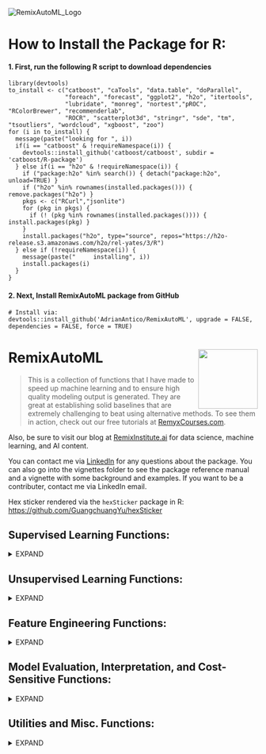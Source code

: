 ![RemixAutoML_Logo](https://user-images.githubusercontent.com/42076988/55656390-94dc4b00-57ab-11e9-9e3f-06b049b796d5.png)

# How to Install the Package for R:

#### 1. First, run the following R script to download dependencies
```
library(devtools)
to_install <- c("catboost", "caTools", "data.table", "doParallel", 
                "foreach", "forecast", "ggplot2", "h2o", "itertools", 
                "lubridate", "monreg", "nortest","pROC", "RColorBrewer", "recommenderlab", 
                "ROCR", "scatterplot3d", "stringr", "sde", "tm", "tsoutliers", "wordcloud", "xgboost", "zoo")
for (i in to_install) {
  message(paste("looking for ", i))
  if(i == "catboost" & !requireNamespace(i)) {
    devtools::install_github('catboost/catboost', subdir = 'catboost/R-package')
  } else if(i == "h2o" & !requireNamespace(i)) {
    if ("package:h2o" %in% search()) { detach("package:h2o", unload=TRUE) }
    if ("h2o" %in% rownames(installed.packages())) { remove.packages("h2o") }
    pkgs <- c("RCurl","jsonlite")
    for (pkg in pkgs) {
      if (! (pkg %in% rownames(installed.packages()))) { install.packages(pkg) }
    }
    install.packages("h2o", type="source", repos="https://h2o-release.s3.amazonaws.com/h2o/rel-yates/3/R")
  } else if (!requireNamespace(i)) {
    message(paste("     installing", i))
    install.packages(i)
  }
}
```

#### 2. Next, Install RemixAutoML package from GitHub
```
# Install via:
devtools::install_github('AdrianAntico/RemixAutoML', upgrade = FALSE, dependencies = FALSE, force = TRUE)
```

# RemixAutoML <img src="https://github.com/AdrianAntico/RemixAutoML/blob/master/RemixAutoML-hexSticker.png" align="right" width="120" />
> This is a collection of functions that I have made to speed up machine learning and to ensure high quality modeling output is generated. They are great at establishing solid baselines that are extremely challenging to beat using alternative methods. To see them in action, check out our free tutorials at <a href="http://www.remyxcourses.com/course?courseid=intro-to-remixautoml-in-r" target="_blank">RemyxCourses.com</a>.

Also, be sure to visit our blog at <a href="http://www.remixinstitute.com" target="_blank">RemixInstitute.ai</a> for data science, machine learning, and AI content.

You can contact me via <a href="https://www.linkedin.com/in/adrian-antico/" target="_blank">LinkedIn</a> for any questions about the package. You can also go into the vignettes folder to see the package reference manual and a vignette with some background and examples. If you want to be a contributer, contact me via LinkedIn email.

Hex sticker rendered via the <code>hexSticker</code> package in R: https://github.com/GuangchuangYu/hexSticker

## Supervised Learning Functions: 
<details><summary>EXPAND</summary>
<p>

#### Regression:
____________________________________________________________________________________________________________________________________________
<details><summary>expand</summary>
<p>
 
##### **AutoCatBoostRegression()** GPU + CPU
AutoCatBoostRegression is an automated modeling function that runs a variety of steps. First, the function will run a random grid tune over N number of models and find which model is the best (a default model is always included in that set). Once the model is identified and built, several other outputs are generated: validation data with predictions, evaluation plot, evaluation boxplot, evaluation metrics, variable importance, partial dependence calibration plots, partial dependence calibration box plots, and column names used in model fitting. You can download the catboost package using devtools, via: devtools::install_github('catboost/catboost', subdir = 'catboost/R-package')
##### **AutoXGBoostRegression()** GPU + CPU
AutoXGBoostRegression is an automated XGBoost modeling framework with grid-tuning and model evaluation that runs a variety of steps. First, the function will run a random grid tune over N number of models and find which model is the best (a default model is always included in that set). Once the model is identified and built, several other outputs are generated: validation data with predictions, evaluation plot, evaluation boxplot, evaluation metrics, variable importance, partial dependence calibration plots, partial dependence calibration box plots, and column names used in model fitting.

##### **AutoH2oGBMRegression()**
AutoH2oGBMRegression is an automated H2O modeling framework with grid-tuning and model evaluation that runs a variety of steps. First, the function will run a random grid tune over N number of models and find which model is the best (a default model is always included in that set). Once the model is identified and built, several other outputs are generated: validation data with predictions, evaluation plot, evaluation boxplot, evaluation metrics, variable importance, partial dependence calibration plots, partial dependence calibration box plots, and column names used in model fitting.

##### **AutoH2oDRFRegression()**
AutoH2oDRFRegression is an automated H2O modeling framework with grid-tuning and model evaluation that runs a variety of steps. First, the function will run a random grid tune over N number of models and find which model is the best (a default model is always included in that set). Once the model is identified and built, several other outputs are generated: validation data with predictions, evaluation plot, evaluation boxplot, evaluation metrics, variable importance, partial dependence calibration plots, partial dependence calibration box plots, and column names used in model fitting.
</p>
</details>

#### Binary Classification:
____________________________________________________________________________________________________________________________________________
<details><summary>expand</summary>
<p>

##### **AutoCatBoostClassifier()** GPU + CPU
AutoCatBoostClassifier is an automated modeling function that runs a variety of steps. First, a stratified sampling (by the target variable) is done to create train and validation sets. Then, the function will run a random grid tune over N number of models and find which model is the best (a default model is always included in that set). Once the model is identified and built, several other outputs are generated: validation data with predictions, ROC plot, evaluation plot, evaluation metrics, variable importance, partial dependence calibration plots, partial dependence calibration box plots, and column names used in model fitting. You can download the catboost package using devtools, via: devtools::install_github('catboost/catboost', subdir = 'catboost/R-package')

##### **AutoXGBoostClassifier()** GPU + CPU
AutoXGBoostClassifier is an automated XGBoost modeling framework with grid-tuning and model evaluation that runs a variety of steps. First, a stratified sampling (by the target variable) is done to create train and validation sets. Then, the function will run a random grid tune over N number of models and find which model is the best (a default model is always included in that set). Once the model is identified and built, several other outputs are generated: validation data with predictions, evaluation plot, evaluation boxplot, evaluation metrics, variable importance, partial dependence calibration plots, partial dependence calibration box plots, and column names used in model fitting.

##### **AutoH2oGBMClassifier()**
AutoH2oGBMClassifier is an automated H2O modeling framework with grid-tuning and model evaluation that runs a variety of steps. First, a stratified sampling (by the target variable) is done to create train and validation sets. Then, the function will run a random grid tune over N number of models and find which model is the best (a default model is always included in that set). Once the model is identified and built, several other outputs are generated: validation data with predictions, evaluation plot, evaluation metrics, variable importance, partial dependence calibration plots, and column names used in model fitting.

##### **AutoH2oDRFClassifier()**
AutoH2oDRFClassifier is an automated H2O modeling framework with grid-tuning and model evaluation that runs a variety of steps. First, a stratified sampling (by the target variable) is done to create train and validation sets. Then, the function will run a random grid tune over N number of models and find which model is the best (a default model is always included in that set). Once the model is identified and built, several other outputs are generated: validation data with predictions, evaluation plot, evaluation metrics, variable importance, partial dependence calibration plots, and column names used in model fitting.
</p>
</details>

#### Multinomial Classification:
____________________________________________________________________________________________________________________________________________
<details><summary>expand</summary>
<p>
  
##### **AutoCatBoostMultiClass()** GPU + CPU
AutoCatBoostMultiClass is an automated modeling function that runs a variety of steps. First, a stratified sampling (by the target variable) is done to create train and validation sets. Then, the function will run a random grid tune over N number of models and find which model is the best (a default model is always included in that set). Once the model is identified and built, several other outputs are generated: validation data with predictions, evaluation metrics, variable importance, and column names used in model fitting. You can download the catboost package using devtools, via: devtools::install_github('catboost/catboost', subdir = 'catboost/R-package').

##### **AutoXGBoostMultiClass()** GPU + CPU
AutoXGBoostMultiClass is an automated XGBoost modeling framework with grid-tuning and model evaluation that runs a variety of steps. First, a stratified sampling (by the target variable) is done to create train and validation sets. Then, the function will run a random grid tune over N number of models and find which model is the best (a default model is always included in that set). Once the model is identified and built, several other outputs are generated: validation data with predictions, evaluation metrics, variable importance, and column names used in model fitting.

##### **AutoH2oGBMMultiClass()**
AutoH2oGBMMultiClass is an automated H2O modeling framework with grid-tuning and model evaluation that runs a variety of steps. First, a stratified sampling (by the target variable) is done to create train and validation sets. Then, the function will run a random grid tune over N number of models and find which model is the best (a default model is always included in that set). Once the model is identified and built, several other outputs are generated: validation data with predictions, evaluation metrics, confusion matrix, and variable importance.

##### **AutoH2oDRFMultiClass()**
AutoH2oDRFMultiClass is an automated H2O modeling framework with grid-tuning and model evaluation that runs a variety of steps. First, a stratified sampling (by the target variable) is done to create train and validation sets. Then, the function will run a random grid tune over N number of models and find which model is the best (a default model is always included in that set). Once the model is identified and built, several other outputs are generated: validation data with predictions, evaluation metrics, confusion matrix, and variable importance.
</p>
</details>

#### Generalized Hurdle Models:
____________________________________________________________________________________________________________________________________________
<details><summary>expand</summary>
<p>
  
##### **AutoCatBoostHurdleModel()**
This is a modeling framework for building the necessary models for making predictions for hurdle modeling use-cases. It's generalized so that you can define any number of buckets (zero and greater than zero being the typical hurdle model case). First step is to build either a binary classification model (in the case of a single bucket value, such as zero) or a multiclass model (for the case of multiple bucket values, such as zero and 10). The next step is to subset the data for the cases of: less than the first bucket, in between the first and second, second and third, ..., second to last and last, along with greater than last. For each data subset, a regression model is built for predicting values in the bucket ranges. The final compilation is to multiply the probabilities of being in each bucket times the values supplied by the regression values for each buckets.
</p>
</details>

#### Scoring the Auto__() supervised learning models:
____________________________________________________________________________________________________________________________________________
<details><summary>expand</summary>
<p>
  
##### **AutoCatBoostScoring()**
AutoCatBoostScoring is an automated scoring function that compliments the AutoCatBoost model training functions. This function requires you to supply features for scoring. It will run ModelDataPrep() to prepare your features for catboost data conversion and scoring.

##### **AutoXGBoostScoring()**
AutoXGBoostScoring is an automated scoring function that compliments the AutoCatBoost model training functions. This function requires you to supply features for scoring. It will run ModelDataPrep() and the DummifyDT() function to prepare your features for xgboost data conversion and scoring.

##### **AutoH2oScoring()**
AutoH2OMLScoring is an automated scoring function that compliments the AutoH2oGBM__() and AutoH2oDRF__() models training functions. This function requires you to supply features for scoring. It will run ModelDataPrep()to prepare your features for H2O data conversion and scoring.
</p>
</details>

#### General Purpose H2O Automated Modeling:
____________________________________________________________________________________________________________________________________________
<details><summary>expand</summary>
<p>
  
##### **AutoH2OModeler()**
Automated machine learning. Automatically build any number of models along with generating partial dependence calibration plots, model evaluation calibration plots, grid tuning, and file storage for easy production implementation. Handles regression, quantile regression, time until event, and classification models (binary and multinomial) using numeric and factor variables without the need for monotonic transformations nor one-hot-encoding.
* Models include:
  * RandomForest (DRF)
  * GBM
  * Deeplearning
  * XGBoost (for Linux)
  * LightGBM (for Linux)
  * AutoML - medium debth grid tuning for Deeplearning, XGBoost (if available), DRF, GBM, GLM, and StackedEnsembles
</p>
</details>

#### Model Scoring:
____________________________________________________________________________________________________________________________________________
<details><summary>expand</summary>
<p>
  
##### **AutoH2OScoring()**
Scoring models that were built with the AutoH2OModeler, AutoKMeans, and AutoWord2VecModeler functions. Scores models either via mojo or the standard method by loading models into the H2O environment and scoring them. You can choose which output you wish to keep as well. 
</p>
</details>

#### Time Series Modeling:
____________________________________________________________________________________________________________________________________________
<details><summary>expand</summary>
<p>
  
##### **AutoTS()** <img src="https://github.com/AdrianAntico/RemixAutoML/blob/master/AutoTS.png" align="right" width="300" />
Automated time series modeling function. The function automatically finds the most accurate time series model from the list of models below (using optimized Box-Cox transformations) along with their variants. The variants mean that four models for each type will be tested. The variations include: 
  * user-specified time frequency + no historicaly series smoothing
  * model-based time frequency + no historical smoothing
  * user-specified time frequency + historical series smoothing
  * model-based time frequency + historical smoothing 
The best model is chosen by looking at the lowest out-of-sample error, and the output from <code>AutoTS()</code> includes forecasts, model evaluation metrics, and metadata on the competing models.

* Automated Time Series Models include:
  * DSHW: Double Seasonal Holt-Winters
  * ARFIMA: Auto Regressive Fractional Integrated Moving Average
  * ARIMA: Stepwise Auto Regressive Integrated Moving Average with specified max lags, seasonal lags, moving averages, and seasonal moving averages
  * ETS: Additive and Multiplicative Exponential Smoothing and Holt-Winters
  * NNetar: Auto Regressive Neural Network models automatically compares models with 1 lag or 1 seasonal lag compared to models with up to N lags and N seasonal lags
  * TBATS: Exponential smoothing state space model with Box-Cox transformation, ARMA errors, Trend and Seasonal components
  * TSLM: Time Series Linear Model - builds a linear model with trend and season components extracted from the data
 
##### **AutoCatBoostCARMA()**
AutoCatBoostCARMA Is an Automated Machine Learning Time Series Forecasting Function. Create hundreds of thousands of time series forecasts using this function. Internally, it utilizes the catboost algorithm and replicates the ARMA process of forecasting. What this means is that a one-step ahead forecast is made, then the model features are re-computed and the next one-step ahead forecast is made, etc. This process is done for every time period you wish to have forecasted. On top of that, you can include calendar variables, a time trend variable, and automatically have an optimal transformation made on your target variable, with competing transformations being: YeoJohnson, BoxCox, arcsinh, along with arcsin and logit for proportion data. Grid tuning is available along with several other arguments to customize your builds. You can also utilize GPU if you have one. Running with GPU, for example, allows me to forecast the entire Walmart store and department forecasts (2660 store & department combinations) in less than 15 minutes with a 30k-tree model (compared to 33 hours of run time to loop through all stores and departments using AutoTS). Note, the test was based on using a 1080ti.
</p>
</details>

#### Nonlinear Regression Modeling:
____________________________________________________________________________________________________________________________________________
<details><summary>expand</summary>
<p>
  
##### **AutoNLS()**
Automated nonlinear regression modeling. Automatically finds the best model fit from the suite of models below and merges predictions to source data file. Great for forecasting growth over time or estimating single variable nonlinear functions.
* Models included:
  * Asymptotic
  * Asymptotic through origin
  * Asymptotic with offset
  * Bi-exponential
  * Four parameter logistic
  * Three parameter logistic
  * Gompertz
  * Michal Menton
  * Weibull
  * Polynomial regression or monotonic regression
</p>
</details>

#### Marketing-Based Models:
____________________________________________________________________________________________________________________________________________
<details><summary>expand</summary>
<p>
  
##### **AutoRecomDataCreate()**
Automatically create your binary ratings matix from transaction data

##### **AutoRecommender()**
Automated collaborative filtering modeling where each model competes against each other
  * RandomItems
  * PopularItems
  * UserBasedCF  
  * ItemBasedCF
  * AssociationRules
  
##### **AutoRecommenderScoring()**
Automatically score a recommender model from AutoRecommender

##### **AutoMarketBasketModel()**
AutoMarketBasketModel function runs a market basket analysis automatically. It will convert your data, run the algorithm, and add on additional significance values not orginally contained within. 
</p>
</details>

</p>
</details>

## Unsupervised Learning Functions: 
<details><summary>EXPAND</summary>
<p>

##### **GenTSAnomVars()**
Generate time series anomaly variables. (Cross with Feature Engineering) Create indicator variables (high, low) along with cumulative anomaly rates (high, low) based on control limits methodology over a max of two grouping variables and a date variable (effectively a rolling GLM).

##### **ResidualOutliers()**
Residual outliers from time series modeling. (Cross with Feature Engineering) Utilize tsoutliers to indicate outliers within a time series data set

##### **AutoKMeans()** 
Generalized low rank model followed by KMeans. (Possible cross with Feature Engineering) Generate a column with a cluster identifier based on a grid tuned (optional) generalized low rank model and a grid tuned (optimal) K-Optimal searching K-Means algorithm
</p>
</details>

## Feature Engineering Functions: 
<details><summary>EXPAND</summary>
<p>

##### **DT_GDL_Feature_Engineering()**
Builds autoregressive and moving average features from target columns and distributed lags and distributed moving average from independent features distributed across time. On top of that, you can also create time between instances along with their associated lags and moving averages. This function works for data with groups and without groups. 100% data.table built. It runs super fast and can handle big data.

##### **Scoring_GDL_Feature_Engineering()**
For scoring purposes (brings back a single row by group), this function creates autoregressive and rolling stats from target columns and distributed lags and distributed rolling stats for independent features distributed across time. On top of that, you can also create time between instances along with their associated lags and rolling stats. This function works for data with groups and without groups. The column names will 100% match those from DT_GDL_Feature_Engineering() so you can easily productionize those features with low latency.

##### **AutoWord2VecModeler()**
Generate a specified number of vectors for each column of text data in your data set and save the models for re-creating them later in the scoring process.

##### **ModelDataPrep()**
Rapidly convert "inf" values to NA, convert character columns to factor columns, and impute with specified values for factor and numeric columns.

##### **DummifyDT()** 
Rapidly dichotomize a list of columns in a data table (N+1 columns for N levels using one hot encoding or N columns for N levels otherwise)

##### **AutoDataPartition()**
This function is designed to achieve a few things that standard data partitioning processes or functions don't handle. First, you can choose to build any number of partitioned data sets beyond the standard train, validate, and test data sets. Second, you can choose between random sampling to split your data or you can choose a time-based partitioning. Third, for the random partitioning, you can specify stratification columns in your data to stratify by in order to ensure a proper split amongst your categorical features (E.g. think MultiClass targets). Lastly, it's 100% data.table so it will run fast and with low memory overhead.

##### **AutoTransformationCreate()**
AutoTransformationCreate() is a function for automatically identifying the optimal transformations for numeric features and transforming them once identified. This function will loop through your selected transformation options (YeoJohnson, BoxCox, Asinh, Asin, and Logit) and find the one that produces data that is the closest to normally distributed data. It then makes the transformation and collects the metadata information for use in the AutoTransformationScore() function, either by returning the objects (always) or saving them to file (optional).

##### **AutoTransformationScore()**
AutoTransformationScore() is a the compliment function to AutoTransformationCreate(). Automatically apply or inverse the transformations you identified in AutoTransformationCreate() to other data sets. This is useful for applying transformations to your validation and test data sets for modeling. It's also useful for back-transforming your target and prediction columns after you have build and score your models so you can obtain statistics on the original features.

##### **FAST_GDL_Feature_Engineering()**
For models with target variables within the realm of the current time frame but not too far back in time, this function creates autoregressive and rolling stats from target columns and distributed lags and distributed rolling stats for independent features distributed across time. On top of that, you can also create time between instances along with their associated lags and rolling stats. This function works for data with groups and without groups.

##### **GDL_Feature_Engineering()**
Builds autoregressive and rolling stats from target columns and distributed lags and distributed rolling stats for independent features distributed across time. On top of that, you can also create time between instances along with their associated lags and rolling stats. This function works for data with groups and without groups. The rolling stats can be of any variety, such as rolling standard deviations, rolling quantiles, etc. but the function runs much slower than the DT_GDL_Feature_Engineering() counterpart so it might not be a good choice for scoring environments that require low latency.
</p>
</details>


## Model Evaluation, Interpretation, and Cost-Sensitive Functions: 
<details><summary>EXPAND</summary>
<p>

##### **ParDepCalPlots()**
Great for features effects estimation and reliability of model in predicting those effects. Build a partial dependence calibration plot on train, test, or all data

##### **EvalPlot()**
Great for assessing accuracy across range of predicted values. Build a calibration plot on test data

##### **threshOptim()**
Great for situations with asymmetric costs across the confusion matrix. Generate a cost-sensitive optimized threshold for classification models. Just supply the costs for false positives and false negatives (can supply costs for all four outcomes too) and the function will return the optimal threshold for maximizing "utility". 

##### **RedYellowGreen()**
Computes optimal thresholds for binary classification models when "don't classify" is an option. Consider a health care binary classification model that predictions whether or not a disease is present. This is certainly a case for threshOptim since the costs of false positives and false negatives can vary widely. However, there is always the potential to run further analysis. The RedYellowGreen() function can compute two thresholds if you can supply a cost of "further analysis". Predicted values < lower threshold are confidently classified as a negative case and predicted values > upper threshold are confidently classified as a postive case. Predicted values inbetween the lower and upper thresholds are cases that should require further analysis.
</p>
</details>


## Utilities and Misc. Functions:
<details><summary>EXPAND</summary>
<p>
 
 ##### **AutoWordFreq()** 
creates a word frequency data.table and a word cloud

##### **AutoH2OTextPrepScoring()** 
Prepares your data for scoring based on models built with Word2VecModel

##### **ProblematicFeatures()**
Identify columns that have either little to no variance, extremely high cardinality, too many NA's, too many zeros, or too high of a skew

##### **ProblematicRecords()**
Identify anomalous data records via Isolation Forests from H2O

##### **RemixTheme()** 
Fonts, colors, style for plots.

##### **ChartTheme()** 
Fonts, colors, style for plots.

##### **multiplot()** 
Useful for displaying multiple plots in a single pane.

##### **tokenizeH2O()** 
Tokenize and H2O string column.

##### **percRank()** 
Inner function for calibration plots and partial dependence plots. Computes PercentRank.

##### **SimpleCap()** 
Apply proper case to text.

##### **PrintObjectsSize()** 
print out objects and their sizes that are in the envrionment

##### **tempDatesFun()** 
Special case for character conversion to date when importing from Excel.
</p>
</details>


